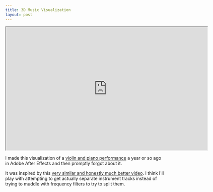 ```yaml
---
title: 3D Music Visualization
layout: post
---
```


<iframe title="YouTube video player"
        class="youtube-player"
        width="640"
        height="390"
        src="http://www.youtube.com/embed/JzczKjcOyIs?rel=0">
</iframe>

I made this visualization of a
[violin and piano performance](http://www.youtube.com/watch?v=fjZOL4C0oVo)
a year or so ago in Adobe After Effects and then promptly forgot about it.


It was inspired by this [very similar and honestly much better video][1].
I think I'll play with attempting to get actually separate instrument tracks
instead of trying to muddle with frequency filters to try to split them.

[1]: http://vimeo.com/6284199

